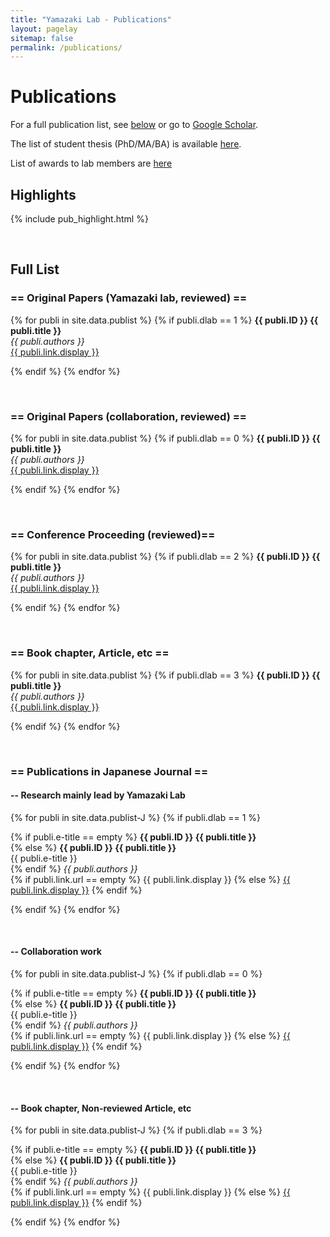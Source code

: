 ```yaml
---
title: "Yamazaki Lab - Publications"
layout: pagelay
sitemap: false
permalink: /publications/
---
```


# Publications

For a full publication list, see [below](#full-list) or go to [Google Scholar](https://scholar.google.com/citations?hl=en&user=2c_Vf3cAAAAJ&view_op=list_works).

The list of student thesis (PhD/MA/BA) is available [here](../student_thesis/).

List of awards to lab members are [here](../award/)



## Highlights

{% include pub_highlight.html %}

<p> &nbsp; </p>


## Full List
### == Original Papers (Yamazaki lab, reviewed) ==

{% for publi in site.data.publist %}
{% if publi.dlab == 1 %}
<b> {{ publi.ID }} {{ publi.title }} </b><br>
<em> {{ publi.authors }} </em><br /> <a href="{{ publi.link.url }}">{{ publi.link.display }}</a>

{% endif %}
{% endfor %}

<p> &nbsp; </p>

### == Original Papers (collaboration, reviewed) ==

{% for publi in site.data.publist %}
{% if publi.dlab == 0 %}
<b> {{ publi.ID }} {{ publi.title }} </b><br>
<em> {{ publi.authors }} </em><br /> <a href="{{ publi.link.url }}">{{ publi.link.display }}</a>

{% endif %}
{% endfor %}

<p> &nbsp; </p>

### == Conference Proceeding (reviewed)==

{% for publi in site.data.publist %}
{% if publi.dlab == 2 %}
<b> {{ publi.ID }} {{ publi.title }} </b><br>
<em> {{ publi.authors }} </em><br /> <a href="{{ publi.link.url }}">{{ publi.link.display }}</a>

{% endif %}
{% endfor %}

<p> &nbsp; </p>

### == Book chapter, Article, etc ==

{% for publi in site.data.publist %}
{% if publi.dlab == 3 %}
<b> {{ publi.ID }} {{ publi.title }} </b><br>
<em> {{ publi.authors }} </em><br /> <a href="{{ publi.link.url }}">{{ publi.link.display }}</a>

{% endif %}
{% endfor %}

<p> &nbsp; </p>

### == Publications in Japanese Journal ==
#### -- Research mainly lead by Yamazaki Lab

{% for publi in site.data.publist-J %}
{% if publi.dlab == 1 %}

{% if publi.e-title == empty %} <b> {{ publi.ID }} {{ publi.title }} </b><br> {% else %} <b> {{ publi.ID }} {{ publi.title }} </b><br>{{ publi.e-title }}<br> {% endif %}
<em> {{ publi.authors }} </em><br>
{% if publi.link.url == empty %} <a>{{ publi.link.display }} </a>{% else %} <a href="{{ publi.link.url }}">{{ publi.link.display }}</a> {% endif %}

{% endif %}
{% endfor %}

<p> &nbsp; </p>

#### -- Collaboration work

{% for publi in site.data.publist-J %}
{% if publi.dlab == 0 %}

{% if publi.e-title == empty %} <b> {{ publi.ID }} {{ publi.title }} </b><br> {% else %} <b> {{ publi.ID }} {{ publi.title }} </b><br>{{ publi.e-title }}<br> {% endif %}
<em> {{ publi.authors }} </em><br>
{% if publi.link.url == empty %} <a>{{ publi.link.display }} </a>{% else %} <a href="{{ publi.link.url }}">{{ publi.link.display }}</a> {% endif %}

{% endif %}
{% endfor %}

<p> &nbsp; </p>

#### -- Book chapter, Non-reviewed Article, etc

{% for publi in site.data.publist-J %}
{% if publi.dlab == 3 %}

{% if publi.e-title == empty %} <b> {{ publi.ID }} {{ publi.title }} </b><br> {% else %} <b> {{ publi.ID }} {{ publi.title }} </b><br>{{ publi.e-title }}<br> {% endif %}
<em> {{ publi.authors }} </em><br>
{% if publi.link.url == empty %} <a>{{ publi.link.display }} </a>{% else %} <a href="{{ publi.link.url }}">{{ publi.link.display }}</a> {% endif %}

{% endif %}
{% endfor %}

<p> &nbsp; </p>
